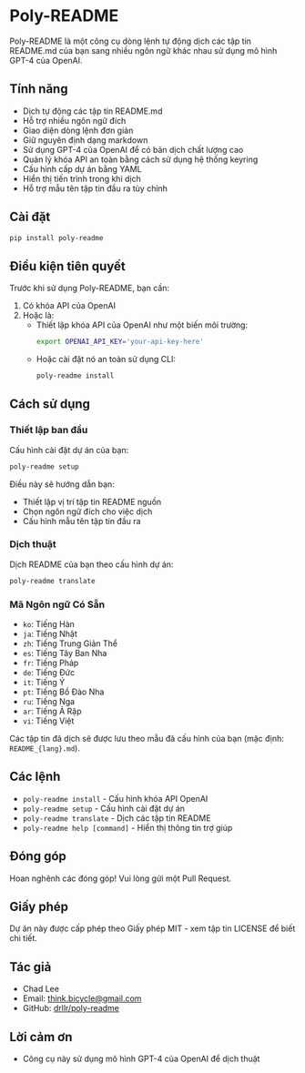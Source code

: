 # Poly-README

Poly-README là một công cụ dòng lệnh tự động dịch các tập tin README.md của bạn sang nhiều ngôn ngữ khác nhau sử dụng mô hình GPT-4 của OpenAI.

## Tính năng

- Dịch tự động các tập tin README.md
- Hỗ trợ nhiều ngôn ngữ đích
- Giao diện dòng lệnh đơn giản
- Giữ nguyên định dạng markdown
- Sử dụng GPT-4 của OpenAI để có bản dịch chất lượng cao
- Quản lý khóa API an toàn bằng cách sử dụng hệ thống keyring
- Cấu hình cấp dự án bằng YAML
- Hiển thị tiến trình trong khi dịch
- Hỗ trợ mẫu tên tập tin đầu ra tùy chỉnh

## Cài đặt

```bash
pip install poly-readme
```

## Điều kiện tiên quyết

Trước khi sử dụng Poly-README, bạn cần:

1. Có khóa API của OpenAI
2. Hoặc là:
   - Thiết lập khóa API của OpenAI như một biến môi trường:
     ```bash
     export OPENAI_API_KEY='your-api-key-here'
     ```
   - Hoặc cài đặt nó an toàn sử dụng CLI:
     ```bash
     poly-readme install
     ```

## Cách sử dụng

### Thiết lập ban đầu

Cấu hình cài đặt dự án của bạn:

```bash
poly-readme setup
```

Điều này sẽ hướng dẫn bạn:

- Thiết lập vị trí tập tin README nguồn
- Chọn ngôn ngữ đích cho việc dịch
- Cấu hình mẫu tên tập tin đầu ra

### Dịch thuật

Dịch README của bạn theo cấu hình dự án:

```bash
poly-readme translate
```

### Mã Ngôn ngữ Có Sẵn

- `ko`: Tiếng Hàn
- `ja`: Tiếng Nhật
- `zh`: Tiếng Trung Giản Thể
- `es`: Tiếng Tây Ban Nha
- `fr`: Tiếng Pháp
- `de`: Tiếng Đức
- `it`: Tiếng Ý
- `pt`: Tiếng Bồ Đào Nha
- `ru`: Tiếng Nga
- `ar`: Tiếng Ả Rập
- `vi`: Tiếng Việt

Các tập tin đã dịch sẽ được lưu theo mẫu đã cấu hình của bạn (mặc định: `README_{lang}.md`).

## Các lệnh

- `poly-readme install` - Cấu hình khóa API OpenAI
- `poly-readme setup` - Cấu hình cài đặt dự án
- `poly-readme translate` - Dịch các tập tin README
- `poly-readme help [command]` - Hiển thị thông tin trợ giúp

## Đóng góp

Hoan nghênh các đóng góp! Vui lòng gửi một Pull Request.

## Giấy phép

Dự án này được cấp phép theo Giấy phép MIT - xem tập tin LICENSE để biết chi tiết.

## Tác giả

- Chad Lee
- Email: think.bicycle@gmail.com
- GitHub: [drllr/poly-readme](https://github.com/drllr/poly-readme)

## Lời cảm ơn

- Công cụ này sử dụng mô hình GPT-4 của OpenAI để dịch thuật